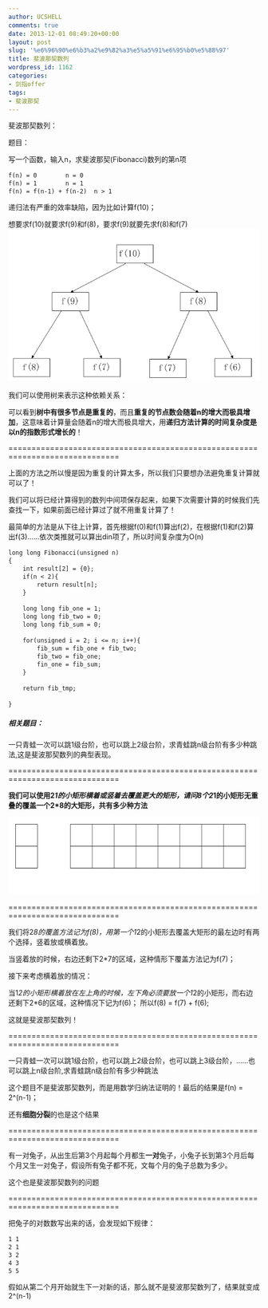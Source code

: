 ```yaml
---
author: UCSHELL
comments: true
date: 2013-12-01 08:49:20+00:00
layout: post
slug: '%e6%96%90%e6%b3%a2%e9%82%a3%e5%a5%91%e6%95%b0%e5%88%97'
title: 斐波那契数列
wordpress_id: 1162
categories:
- 剑指offer
tags:
- 斐波那契
---
```


斐波那契数列：

题目：

写一个函数，输入n，求斐波那契(Fibonacci)数列的第n项

    
    f(n) = 0		n = 0
    f(n) = 1		n = 1
    f(n) = f(n-1) + f(n-2)	n > 1


递归法有严重的效率缺陷，因为比如计算f(10)；

想要求f(10)就要求f(9)和f(8)，要求f(9)就要先求f(8)和f(7)
![Fibonacci](/uploads/2013/Fibonacci.png)

我们可以使用树来表示这种依赖关系：

可以看到**树中有很多节点是重复的**，而且**重复的节点数会随着n的增大而极具增加**，这意味着计算量会随着n的增大而极具增大，用**递归方法计算的时间复杂度是以n的指数形式增长的**！

==============================================================================

上面的方法之所以慢是因为重复的计算太多，所以我们只要想办法避免重复计算就可以了！

我们可以将已经计算得到的数列中间项保存起来，如果下次需要计算的时候我们先查找一下，如果前面已经计算过了就不用重复计算了！

最简单的方法是从下往上计算，首先根据f(0)和f(1)算出f(2)，在根据f(1)和f(2)算出f(3)……依次类推就可以算出din项了，所以时间复杂度为O(n)

    
    long long Fibonacci(unsigned n)
    {
    	int result[2] = {0};
    	if(n < 2){
    		return result[n];
    	}
    
    	long long fib_one = 1;
    	long long fib_two = 0;
    	long long fib_sum = 0;
    
    	for(unsigned i = 2; i <= n; i++){
    		fib_sum = fib_one + fib_two;
    		fib_two = fib_one;
    		fin_one = fib_sum;
    	}
    
    	return fib_tmp;
    
    }


##### 相关题目：
一只青蛙一次可以跳1级台阶，也可以跳上2级台阶，求青蛙跳n级台阶有多少种跳法,这是斐波那契数列的典型表现。

==============================================================================

**我们可以使用2*1的小矩形横着或竖着去覆盖更大的矩形，请问8个2*1的小矩形无重叠的覆盖一个2*8的大矩形，共有多少种方法**

![矩形](/uploads/2013/006.png)

==============================================================================

我们将2*8的覆盖方法记为f(8)，用第一个1*2的小矩形去覆盖大矩形的最左边时有两个选择，竖着放或横着放。

当竖着放的时候，右边还剩下2*7的区域，这种情形下覆盖方法记为f(7)；

接下来考虑横着放的情况：

当1*2的小矩形横着放在左上角的时候，左下角必须要放一个1*2的小矩形，而右边还剩下2*6的区域，这种情况下记为f(6)；
所以f(8) = f(7) + f(6);

这就是斐波那契数列！

==============================================================================

一只青蛙一次可以跳1级台阶，也可以跳上2级台阶，也可以跳上3级台阶，……也可以跳上n级台阶,求青蛙跳n级台阶有多少种跳法

这个题目不是斐波那契数列，而是用数学归纳法证明的！最后的结果是f(n) = 2^(n-1)；

还有**细胞分裂**的也是这个结果

==============================================================================

有一对兔子，从出生后第3个月起每个月都生**一对**兔子，小兔子长到第3个月后每个月又生一对兔子，假设所有兔子都不死，文每个月的兔子总数为多少。

这个也是斐波那契数列的问题

==============================================================================

把兔子的对数数写出来的话，会发现如下规律：

	1 1
	2 1
	3 2
	4 3
	5 5

假如从第二个月开始就生下一对新的话，那么就不是斐波那契数列了，结果就变成2^(n-1)

